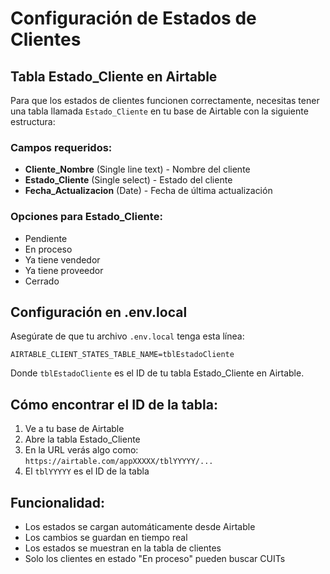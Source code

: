 # Configuración de Estados de Clientes

## Tabla Estado_Cliente en Airtable

Para que los estados de clientes funcionen correctamente, necesitas tener una tabla llamada `Estado_Cliente` en tu base de Airtable con la siguiente estructura:

### Campos requeridos:
- **Cliente_Nombre** (Single line text) - Nombre del cliente
- **Estado_Cliente** (Single select) - Estado del cliente
- **Fecha_Actualizacion** (Date) - Fecha de última actualización

### Opciones para Estado_Cliente:
- Pendiente
- En proceso
- Ya tiene vendedor
- Ya tiene proveedor
- Cerrado

## Configuración en .env.local

Asegúrate de que tu archivo `.env.local` tenga esta línea:

```
AIRTABLE_CLIENT_STATES_TABLE_NAME=tblEstadoCliente
```

Donde `tblEstadoCliente` es el ID de tu tabla Estado_Cliente en Airtable.

## Cómo encontrar el ID de la tabla:

1. Ve a tu base de Airtable
2. Abre la tabla Estado_Cliente
3. En la URL verás algo como: `https://airtable.com/appXXXXX/tblYYYYY/...`
4. El `tblYYYYY` es el ID de la tabla

## Funcionalidad:

- Los estados se cargan automáticamente desde Airtable
- Los cambios se guardan en tiempo real
- Los estados se muestran en la tabla de clientes
- Solo los clientes en estado "En proceso" pueden buscar CUITs
